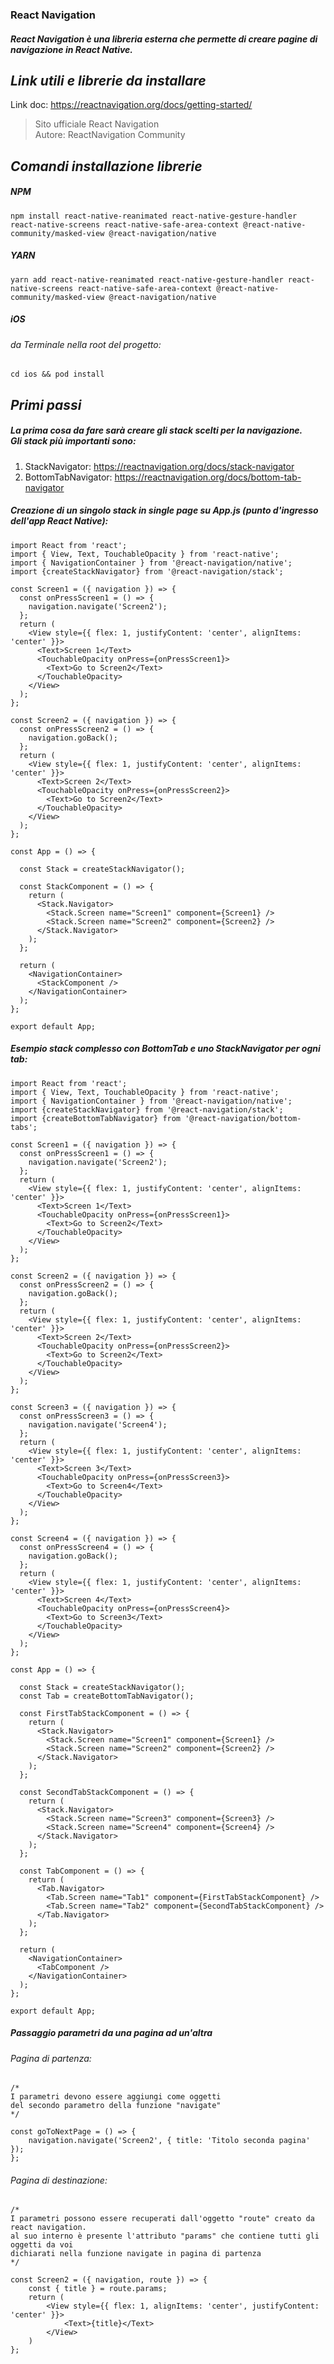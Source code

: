 ### React Navigation

##### React Navigation è una libreria esterna che permette di creare pagine di navigazione in React Native.

## *Link utili e librerie da installare*<br/>
Link doc: https://reactnavigation.org/docs/getting-started/
> Sito ufficiale React Navigation<br/>
> Autore: ReactNavigation Community
## *Comandi installazione librerie*<br/>
##### NPM
```
npm install react-native-reanimated react-native-gesture-handler react-native-screens react-native-safe-area-context @react-native-community/masked-view @react-navigation/native
```
##### YARN
```
yarn add react-native-reanimated react-native-gesture-handler react-native-screens react-native-safe-area-context @react-native-community/masked-view @react-navigation/native
```

##### iOS
###### da Terminale nella root del progetto:
```
cd ios && pod install
```

## *Primi passi*<br/>
##### La prima cosa da fare sarà creare gli stack scelti per la navigazione.<br />Gli stack più importanti sono:
1. StackNavigator: https://reactnavigation.org/docs/stack-navigator
1. BottomTabNavigator: https://reactnavigation.org/docs/bottom-tab-navigator

##### Creazione di un singolo stack in single page su App.js (punto d'ingresso dell'app React Native):
```
import React from 'react';
import { View, Text, TouchableOpacity } from 'react-native';
import { NavigationContainer } from '@react-navigation/native';
import {createStackNavigator} from '@react-navigation/stack';

const Screen1 = ({ navigation }) => {
  const onPressScreen1 = () => {
    navigation.navigate('Screen2');
  };
  return (
    <View style={{ flex: 1, justifyContent: 'center', alignItems: 'center' }}>
      <Text>Screen 1</Text>
      <TouchableOpacity onPress={onPressScreen1}>
        <Text>Go to Screen2</Text>
      </TouchableOpacity>
    </View>
  );
};

const Screen2 = ({ navigation }) => {
  const onPressScreen2 = () => {
    navigation.goBack();
  };
  return (
    <View style={{ flex: 1, justifyContent: 'center', alignItems: 'center' }}>
      <Text>Screen 2</Text>
      <TouchableOpacity onPress={onPressScreen2}>
        <Text>Go to Screen2</Text>
      </TouchableOpacity>
    </View>
  );
};

const App = () => {

  const Stack = createStackNavigator();

  const StackComponent = () => {
    return (
      <Stack.Navigator>
        <Stack.Screen name="Screen1" component={Screen1} />
        <Stack.Screen name="Screen2" component={Screen2} />
      </Stack.Navigator>
    );
  };

  return (
    <NavigationContainer>
      <StackComponent />
    </NavigationContainer>
  );
};

export default App;
```
##### Esempio stack complesso con BottomTab e uno StackNavigator per ogni tab:
```
import React from 'react';
import { View, Text, TouchableOpacity } from 'react-native';
import { NavigationContainer } from '@react-navigation/native';
import {createStackNavigator} from '@react-navigation/stack';
import {createBottomTabNavigator} from '@react-navigation/bottom-tabs';

const Screen1 = ({ navigation }) => {
  const onPressScreen1 = () => {
    navigation.navigate('Screen2');
  };
  return (
    <View style={{ flex: 1, justifyContent: 'center', alignItems: 'center' }}>
      <Text>Screen 1</Text>
      <TouchableOpacity onPress={onPressScreen1}>
        <Text>Go to Screen2</Text>
      </TouchableOpacity>
    </View>
  );
};

const Screen2 = ({ navigation }) => {
  const onPressScreen2 = () => {
    navigation.goBack();
  };
  return (
    <View style={{ flex: 1, justifyContent: 'center', alignItems: 'center' }}>
      <Text>Screen 2</Text>
      <TouchableOpacity onPress={onPressScreen2}>
        <Text>Go to Screen2</Text>
      </TouchableOpacity>
    </View>
  );
};

const Screen3 = ({ navigation }) => {
  const onPressScreen3 = () => {
    navigation.navigate('Screen4');
  };
  return (
    <View style={{ flex: 1, justifyContent: 'center', alignItems: 'center' }}>
      <Text>Screen 3</Text>
      <TouchableOpacity onPress={onPressScreen3}>
        <Text>Go to Screen4</Text>
      </TouchableOpacity>
    </View>
  );
};

const Screen4 = ({ navigation }) => {
  const onPressScreen4 = () => {
    navigation.goBack();
  };
  return (
    <View style={{ flex: 1, justifyContent: 'center', alignItems: 'center' }}>
      <Text>Screen 4</Text>
      <TouchableOpacity onPress={onPressScreen4}>
        <Text>Go to Screen3</Text>
      </TouchableOpacity>
    </View>
  );
};

const App = () => {

  const Stack = createStackNavigator();
  const Tab = createBottomTabNavigator();

  const FirstTabStackComponent = () => {
    return (
      <Stack.Navigator>
        <Stack.Screen name="Screen1" component={Screen1} />
        <Stack.Screen name="Screen2" component={Screen2} />
      </Stack.Navigator>
    );
  };

  const SecondTabStackComponent = () => {
    return (
      <Stack.Navigator>
        <Stack.Screen name="Screen3" component={Screen3} />
        <Stack.Screen name="Screen4" component={Screen4} />
      </Stack.Navigator>
    );
  };

  const TabComponent = () => {
    return (
      <Tab.Navigator>
        <Tab.Screen name="Tab1" component={FirstTabStackComponent} />
        <Tab.Screen name="Tab2" component={SecondTabStackComponent} />
      </Tab.Navigator>
    );
  };

  return (
    <NavigationContainer>
      <TabComponent />
    </NavigationContainer>
  );
};

export default App;
```
##### Passaggio parametri da una pagina ad un'altra<br/>
###### Pagina di partenza:
```
/*
I parametri devono essere aggiungi come oggetti
del secondo parametro della funzione "navigate"
*/

const goToNextPage = () => {
    navigation.navigate('Screen2', { title: 'Titolo seconda pagina' });
};
```
###### Pagina di destinazione:
```
/*
I parametri possono essere recuperati dall'oggetto "route" creato da react navigation.
al suo interno è presente l'attributo "params" che contiene tutti gli oggetti da voi
dichiarati nella funzione navigate in pagina di partenza
*/

const Screen2 = ({ navigation, route }) => {
    const { title } = route.params;
    return (
        <View style={{ flex: 1, alignItems: 'center', justifyContent: 'center' }}>
            <Text>{title}</Text>
        </View>
    )
};
```
